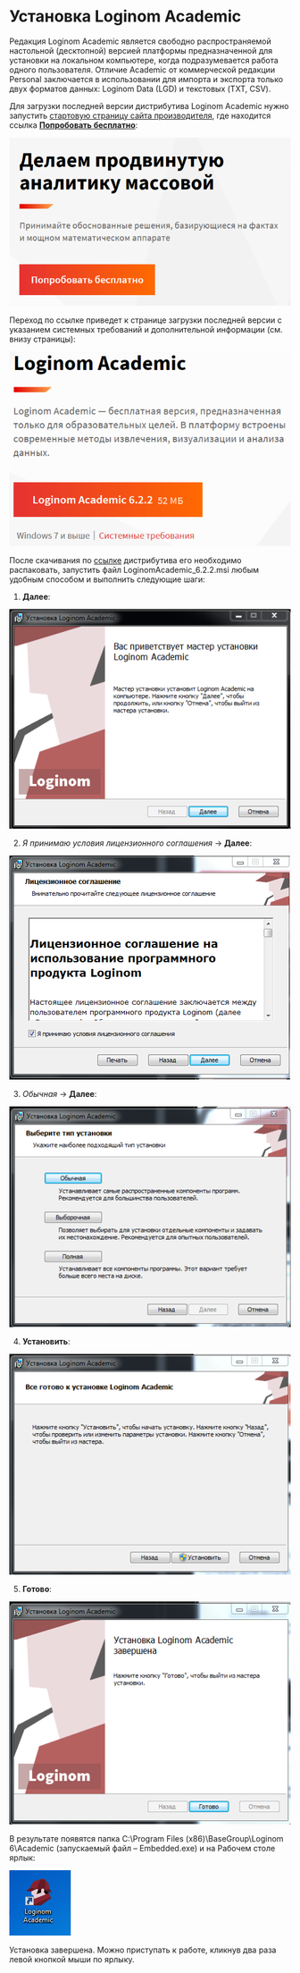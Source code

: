 # Установка Loginom Academic

Редакция Loginom Academic является свободно распространяемой настольной (десктопной) версией платформы предназначенной для установки на локальном компьютере, когда подразумевается работа одного пользователя. Отличие Academic от коммерческой редакции Personal заключается в использовании для импорта и экспорта только двух форматов данных: Loginom Data (LGD) и текстовых (TXT, CSV).

Для загрузки последней версии дистрибутива Loginom Academic нужно запустить [стартовую страницу сайта производителя](https://loginom.ru/), где находится ссылка [__Попробовать бесплатно__](https://loginom.ru/downloads):

![](scr1.png) 

Переход по ссылке приведет к странице загрузки последней версии с указанием системных требований и дополнительной информации (см. внизу страницы): 

![](scr2.png) 

После скачивания по [ссылке](https://loginom.ru/sites/default/files/downloads/LoginomAcademic_6.2.2.zip) дистрибутива его необходимо распаковать, запустить файл LoginomAcademic_6.2.2.msi любым удобным способом и выполнить следующие шаги:

1. __Далее__:

![](scr31.png) 

2. _Я принимаю условия лицензионного соглашения_ -> __Далее__:

![](scr32.png) 

3. _Обычная_ -> __Далее__:

![](scr33.png)

4. __Установить__:

![](scr34.png)

5. __Готово__:

![](scr35.png)

В результате появятся папка C:\Program Files (x86)\BaseGroup\Loginom 6\Academic (запускаемый файл – Embedded.exe) и на Рабочем столе ярлык:

![](scr4.png)

Установка завершена. Можно приступать к работе, кликнув два раза левой кнопкой мыши по ярлыку.

